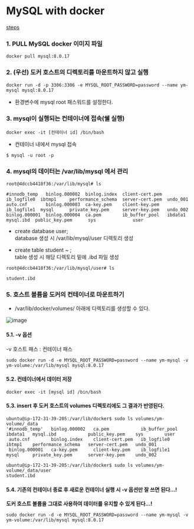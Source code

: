 

# MySQL with docker  

[steps](http://jmlim.github.io/docker/2019/07/30/docker-mysql-setup/)  


### 1. PULL MySQL docker 이미지 파일  

```
docker pull mysql:8.0.17
```

### 2. (우선) 도커 호스트의 디렉토리를 마운트하지 않고 실행  

```
docker run -d -p 3306:3306 -e MYSQL_ROOT_PASSWORD=password --name ym-mysql mysql:8.0.17
```

* 환경변수에 mysql root 패스워드를 설정한다.  

### 3. mysql이 실행되는 컨테이너에 접속(쉘 실행)  

```
docker exec -it [컨테이너 id] /bin/bash
```

 * 컨테이너 내에서 mysql 접속  
```
$ mysql -u root -p
```

### 4. mysql의 데이터는 /var/lib/mysql 에서 관리  

```
root@4dccb4418f36:/var/lib/mysql# ls

#innodb_temp   binlog.000002  binlog.index  client-cert.pem  ib_logfile0  ibtmp1     performance_schema  server-cert.pem  undo_001
auto.cnf       binlog.000003  ca-key.pem    client-key.pem   ib_logfile1  mysql      private_key.pem     server-key.pem   undo_002
binlog.000001  binlog.000004  ca.pem        ib_buffer_pool   ibdata1      mysql.ibd  public_key.pem      sys              user
```

* create database user;  
database 생성 시 /var/lib/mysql/user 디렉토리 생성  

* create table student ~ ;  
table 생성 시 해당 디렉토리 밑에 .ibd 파일 생성  

```
root@4dccb4418f36:/var/lib/mysql/user# ls

student.ibd
```

### 5. 호스트 볼륨을 도커의 컨테이너로 마운트하기  

 * /var/lib/docker/volumes/ 아래에 디렉토리를 생성할 수 있다.  
 
![image](https://user-images.githubusercontent.com/62331555/80089922-aa303d00-8599-11ea-95dc-02a07c82ad21.png)  


#### 5.1. -v 옵션  
  
  -v 호스트 패스 : 컨테이너 패스  
```
sudo docker run -d -e MYSQL_ROOT_PASSWORD=password --name ym-mysql -v ym-volume:/var/lib/mysql mysql:8.0.17
```


#### 5.2. 컨테이너에서 데이터 저장  

```
docker exec -it [mysql id] /bin/bash
```


#### 5.3. insert 후 도커 호스트의 volumes 디렉토리에도 그 결과가 반영된다.  

```
ubuntu@ip-172-31-39-205:/var/lib/docker$ sudo ls volumes/ym-volume/_data
'#innodb_temp'   binlog.000002   ca.pem            ib_buffer_pool   ibdata1   mysql.ibd            public_key.pem    sys        user
 auto.cnf        binlog.index    client-cert.pem   ib_logfile0      ibtmp1    performance_schema   server-cert.pem   undo_001
 binlog.000001   ca-key.pem      client-key.pem    ib_logfile1      mysql     private_key.pem      server-key.pem    undo_002

ubuntu@ip-172-31-39-205:/var/lib/docker$ sudo ls volumes/ym-volume/_data/user
student.ibd

```


#### 5.4. 기존의 컨테이너 종료 후 새로운 컨테이너 실행 시 -v 옵션만 잘 쓰면 된다...!   

**도커 호스트 볼륨을 그대로 사용하여 데이터를 유지할 수 있게 된다...!**  
```
sudo docker run -d -e MYSQL_ROOT_PASSWORD=password --name ym-mysql -v ym-volume:/var/lib/mysql mysql:8.0.17
```



